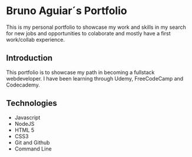 # Bruno Aguiar´s Portfolio

This is my personal portfolio to showcase my work and skills in my search for new jobs and opportunities to colaborate and mostly have a first work/collab experience.

## Introduction

This portfolio is to showcase my path in becoming a fullstack webdeveloper. I have been learning through Udemy, FreeCodeCamp and Codecademy.

## Technologies

* Javascript
* NodeJS
* HTML 5
* CSS3
* Git and Github
* Command Line

